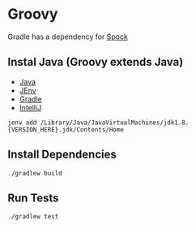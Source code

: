 # Groovy

Gradle has a dependency for [Spock](http://spockframework.org/)

## Instal Java (Groovy extends Java)
- [Java](http://www.oracle.com/technetwork/java/javase/downloads/jdk8-downloads-2133151.html)
- [JEnv](http://www.jenv.be/)
- [Gradle](https://gradle.org/install)
- [IntelliJ](https://www.jetbrains.com/idea/download/#section=mac)

```
jenv add /Library/Java/JavaVirtualMachines/jdk1.8.{VERSION_HERE}.jdk/Contents/Home
```

## Install Dependencies

```
./gradlew build
```

## Run Tests

```
./gradlew test
```

